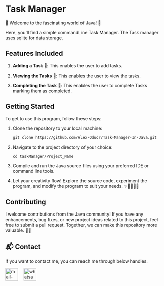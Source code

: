 # Task Manager 


🌟 Welcome to the fascinating world of Java! 🚀

Here, you'll find a simple commandLine Task Manager.
The Task manager uses sqlite for data storage.


## Features Included

1. **Adding a Task** 📝: This enables the user to add tasks.

2. **Viewing the Tasks** 📄: This enables the user to view the tasks.

3. **Completing the Task** 📝: This enables the user to complete Tasks marking them as completed.


## Getting Started

To get to use this program, follow these steps:

1. Clone the repository to your local machine:

   ```
   git clone https://github.com/Alex-Oduor/Task-Manager-In-Java.git
   ```

2. Navigate to the project directory of your choice:

   ```
   cd taskManager/Project_Name
   ```

3. Compile and run the Java source files using your preferred IDE or command line tools.

4. Let your creativity flow! Explore the source code, experiment the program, and modify the program to suit your needs. ✨👩‍💻👨‍💻

## Contributing

I welcome contributions from the Java community! If you have any enhancements, bug fixes, or new project ideas related to this project, feel free to submit a pull request. Together, we can make this repository more valuable. 🤝🌟

## 📬 Contact

If you want to contact me, you can reach me through below handles.

 <p align="left">
  
  <a title="alexoduor183@gmail.com" href="mailto:alexoduor183@gmail.com" target="_blank"><img align="center"  src="https://cdn-icons-png.flaticon.com/128/888/888853.png"  width="40px"   alt="mail-me" /></a>&emsp;
  <a href="https://wa.me/+254794510826" target="blank"><img align="center" src="https://media2.giphy.com/media/Q8I2fYA773h5wmQQcR/giphy.gif" width="40px"  alt="whatsapp-me" /></a>&emsp;


 </p>
